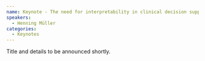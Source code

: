 ```yaml
---
name: Keynote - The need for interpretability in clinical decision support
speakers:
  - Henning Müller
categories:
  - Keynotes
---
```


Title and details to be announced shortly.